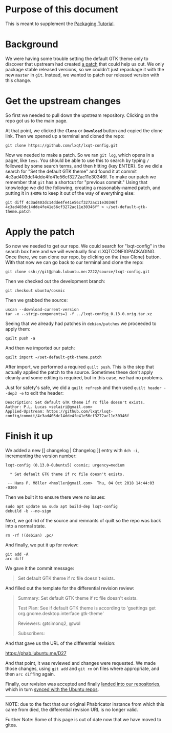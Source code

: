 Purpose of this document
========================

This is meant to supplement the [Packaging Tutorial](https://phab.lubuntu.me/w/packaging/packagingtutorial/).

Background
==========

We were having some trouble setting the default GTK theme only to discover that upstream had created [a patch](https://github.com/lxqt/lxqt-config/pull/278/commits/10945b90c8d9a084977675bc8b1db158acd4c909#diff-b37764f38e63f6ed1fa485106bf34ccaR294) that could help us out. We only package stable released versions, so we couldn't just repackage it with the new `master` in `git`. Instead, we wanted to patch our released version with this change.

Get the upstream changes
========================

So first we needed to pull down the upstream repository. Clicking on the repo got us to the main page.

At that point, we clicked the **`Clone`** or **`Download`** button and copied the clone link. Then we opened up a terminal and cloned the repo:

```
git clone https://github.com/lxqt/lxqt-config.git
```

Now we needed to make a patch. So we ran `git log`, which opens in a pager, like `less`. You should be able to use this to  search by typing `/` followed by some search terms, and then hitting {key ENTER}. So we did a search for "Set the default GTK theme" and found it at commit 4c3ad403dc14dde4fe41e56cf3272ac11e30346f. To make our patch we remember that `git` has a shortcut for "previous commit." Using that knowledge we did the following, creating a reasonably-named patch, and putting it in `$HOME` to keep it out of the way of everything else:

```
git diff 4c3ad403dc14dde4fe41e56cf3272ac11e30346f 4c3ad403dc14dde4fe41e56cf3272ac11e30346f^ > ~/set-default-gtk-theme.patch
```

Apply the patch
===============

So now we needed to get our repo. We could search for "lxqt-config" in the search box here and we will eventually find rLXQTCONFIGPACKAGING. Once there, we can clone our repo, by clicking on the {nav Clone} button. With that now we can go back to our terminal and clone the repo:

```
git clone ssh://git@phab.lubuntu.me:2222/source/lxqt-config.git
```

Then we checked out the development branch:

```
git checkout ubuntu/cosmic
```

Then we grabbed the source:

```
uscan --download-current-version
tar -x --strip-components=1 -f ../lxqt-config_0.13.0.orig.tar.xz
```

Seeing that we already had patches in `debian/patches` we proceeded to apply them:

```
quilt push -a
```

And then we imported our patch:

```
quilt import ~/set-default-gtk-theme.patch
```

After import, we performed a required `quilt push`. This is the step that actually applied the patch to the source. Sometimes these don't apply cleanly and some editing is required, but in this case, we had no problems.

Just for safety's safe, we did a `quilt refresh` and then used `quilt header --dep3 -e` to edit the header:

```
Description: Set default GTK theme if rc file doesn't exists.
Author: P.L. Lucas <selairi@gmail.com>
Applied-Upstream: https://github.com/lxqt/lxqt-config/commit/4c3ad403dc14dde4fe41e56cf3272ac11e30346f
```

Finish it up
============

We added a new [[ changelog | Changelog ]] entry with `dch -i`, incrementing the version number:

```
lxqt-config (0.13.0-0ubuntu5) cosmic; urgency=medium

  * Set default GTK theme if rc file doesn't exists. 

 -- Hans P. Möller <hmoller@gmail.com>  Thu, 04 Oct 2018 14:44:03 -0300
```

Then we built it to ensure there were no issues:

```
sudo apt update && sudo apt build-dep lxqt-config
debuild -b --no-sign
```

Next, we got rid of the source and remnants of quilt so the repo was back into a normal state.

```
rm -rf !(debian) .pc/
```

And finally, we put it up for review:

```
git add -A
arc diff
```

We gave it the commit message:

> Set default GTK theme if rc file doesn't exists.

And filled out the template for the differential revision review:

> Summary: Set default GTK theme if rc file doesn't exists.
> 
> Test Plan: See if default GTK theme is according to 'gsettings get org.gnome.desktop.interface gtk-theme'
> 
> Reviewers: @tsimonq2, @wxl
> 
> Subscribers:

And that gave us the URL of the differential revision:

https://phab.lubuntu.me/D27

And that point, it was reviewed and changes were requested. We made those changes, using `git add` and `git rm` on files where appropriate, and then `arc diff`ing again.

Finally, our revision was accepted and finally [landed into our repositories](https://phab.lubuntu.me/rLXQTCONFIGPACKAGING3acc96e087976f22e999f6f2d8af8d43d6540343), which in turn [synced with the Ubuntu repos](https://launchpad.net/ubuntu/+source/lxqt-config/0.13.0-0ubuntu5).

---

NOTE: due to the fact that our original Phabricator instance from which this came from died, the differential revision URL is no longer valid.

Further Note: Some of this page is out of date now that we have moved to gitea.